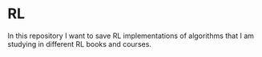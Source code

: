 # RL
In this repository I want to save RL implementations of algorithms that I am studying in different RL books and courses.
